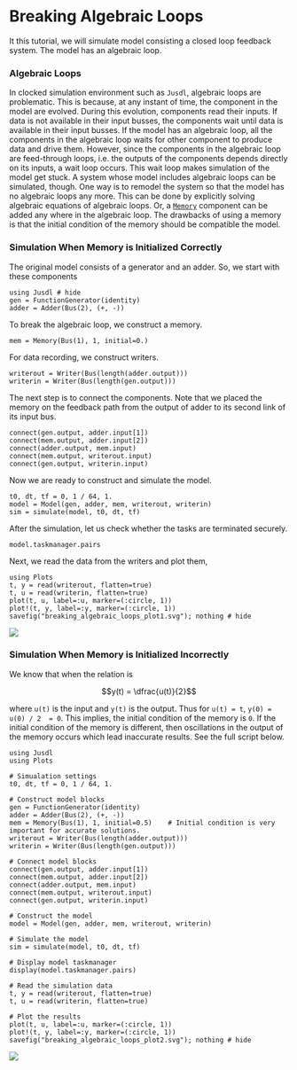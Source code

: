 # Breaking Algebraic Loops

It this tutorial, we will simulate model consisting a closed loop feedback system. The model has an algebraic loop. 

### Algebraic Loops
In clocked simulation environment such as `Jusdl`, algebraic loops are problematic. This is because, at any instant of time, the component in the model are evolved. During this evolution, components read their inputs. If data is not available in their input busses, the components wait until data is available in their input busses. If the model has an algebraic loop, all the components in the algebraic loop waits for other component to produce data and drive them. However, since the components in the algebraic loop are feed-through loops, i.e. the outputs of the components depends directly on its inputs, a wait loop occurs. This wait loop makes simulation of the model get stuck. A system whose model includes algebraic loops can be simulated, though. One way is to remodel the system so that the model has no algebraic loops any more. This can be done by explicitly solving algebraic equations of algebraic loops. Or, a [`Memory`](ref) component can be added any where in the algebraic loop. The drawbacks of using a memory is that the initial condition of the memory should be compatible the model. 

### Simulation When Memory is Initialized Correctly
The original model consists of a generator and an adder. So, we start with these components 
```@example breaking_algebraic_loops_ex
using Jusdl # hide
gen = FunctionGenerator(identity)
adder = Adder(Bus(2), (+, -))
```
To break the algebraic loop, we construct a memory.
```@example breaking_algebraic_loops_ex
mem = Memory(Bus(1), 1, initial=0.)
```
For data recording, we construct writers.
```@example breaking_algebraic_loops_ex
writerout = Writer(Bus(length(adder.output)))
writerin = Writer(Bus(length(gen.output)))
```

The next step is to connect the components. Note that we placed the memory on the feedback path from the output of adder to its second link of its input bus. 
```@example breaking_algebraic_loops_ex
connect(gen.output, adder.input[1])
connect(mem.output, adder.input[2])
connect(adder.output, mem.input)
connect(mem.output, writerout.input)
connect(gen.output, writerin.input)
```
Now we are ready to construct and simulate the model.
```@example breaking_algebraic_loops_ex
t0, dt, tf = 0, 1 / 64, 1.
model = Model(gen, adder, mem, writerout, writerin)
sim = simulate(model, t0, dt, tf)
```
After the simulation, let us check whether the tasks are terminated securely.
```@example breaking_algebraic_loops_ex
model.taskmanager.pairs
```
Next, we read the data from the writers and plot them,
```@example breaking_algebraic_loops_ex
using Plots
t, y = read(writerout, flatten=true)
t, u = read(writerin, flatten=true)
plot(t, u, label=:u, marker=(:circle, 1)) 
plot!(t, y, label=:y, marker=(:circle, 1)) 
savefig("breaking_algebraic_loops_plot1.svg"); nothing # hide
```
![](breaking_algebraic_loops_plot1.svg)

### Simulation When Memory is Initialized Incorrectly
We know that when the relation is 
```math
y(t) = \dfrac{u(t)}{2}
```
where ``u(t)`` is the input and ``y(t)`` is the output. Thus for ``u(t) = t``, ``y(0) = u(0) / 2  = 0``. This implies, the initial condition of the memory is ``0``. If the initial condition of the memory is different, then oscillations in the output of the memory occurs which lead inaccurate results. See the full script below. 

```@example 
using Jusdl 
using Plots 

# Simualation settings 
t0, dt, tf = 0, 1 / 64, 1.

# Construct model blocks 
gen = FunctionGenerator(identity)
adder = Adder(Bus(2), (+, -))
mem = Memory(Bus(1), 1, initial=0.5)    # Initial condition is very important for accurate solutions. 
writerout = Writer(Bus(length(adder.output)))
writerin = Writer(Bus(length(gen.output)))

# Connect model blocks 
connect(gen.output, adder.input[1])
connect(mem.output, adder.input[2])
connect(adder.output, mem.input)
connect(mem.output, writerout.input)
connect(gen.output, writerin.input)

# Construct the model 
model = Model(gen, adder, mem, writerout, writerin)

# Simulate the model 
sim = simulate(model, t0, dt, tf)

# Display model taskmanager
display(model.taskmanager.pairs)

# Read the simulation data 
t, y = read(writerout, flatten=true)
t, u = read(writerin, flatten=true)

# Plot the results
plot(t, u, label=:u, marker=(:circle, 1)) 
plot!(t, y, label=:y, marker=(:circle, 1)) 
savefig("breaking_algebraic_loops_plot2.svg"); nothing # hide
```
![](breaking_algebraic_loops_plot2.svg)

